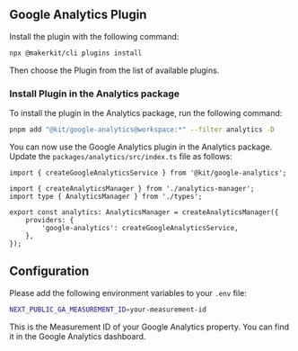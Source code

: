 ## Google Analytics Plugin

Install the plugin with the following command:

```bash
npx @makerkit/cli plugins install
```

Then choose the Plugin from the list of available plugins.

### Install Plugin in the Analytics package

To install the plugin in the Analytics package, run the following command:

```bash
pnpm add "@kit/google-analytics@workspace:*" --filter analytics -D
```

You can now use the Google Analytics plugin in the Analytics package. Update the `packages/analytics/src/index.ts` file as follows:

```tsx
import { createGoogleAnalyticsService } from '@kit/google-analytics';

import { createAnalyticsManager } from './analytics-manager';
import type { AnalyticsManager } from './types';

export const analytics: AnalyticsManager = createAnalyticsManager({
    providers: {
        'google-analytics': createGoogleAnalyticsService,
    },
});
```

## Configuration

Please add the following environment variables to your `.env` file:

```bash
NEXT_PUBLIC_GA_MEASUREMENT_ID=your-measurement-id
```

This is the Measurement ID of your Google Analytics property. You can find it in the Google Analytics dashboard.